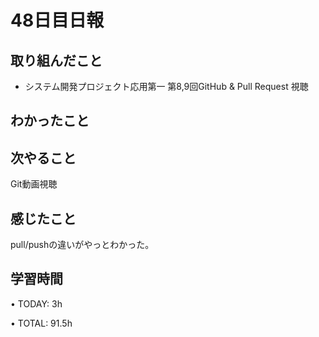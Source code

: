 # 48日目日報

## 取り組んだこと
- システム開発プロジェクト応用第一 第8,9回GitHub & Pull Request 視聴

## わかったこと

## 次やること
Git動画視聴

## 感じたこと
pull/pushの違いがやっとわかった。

## 学習時間
• TODAY: 3h

• TOTAL: 91.5h
